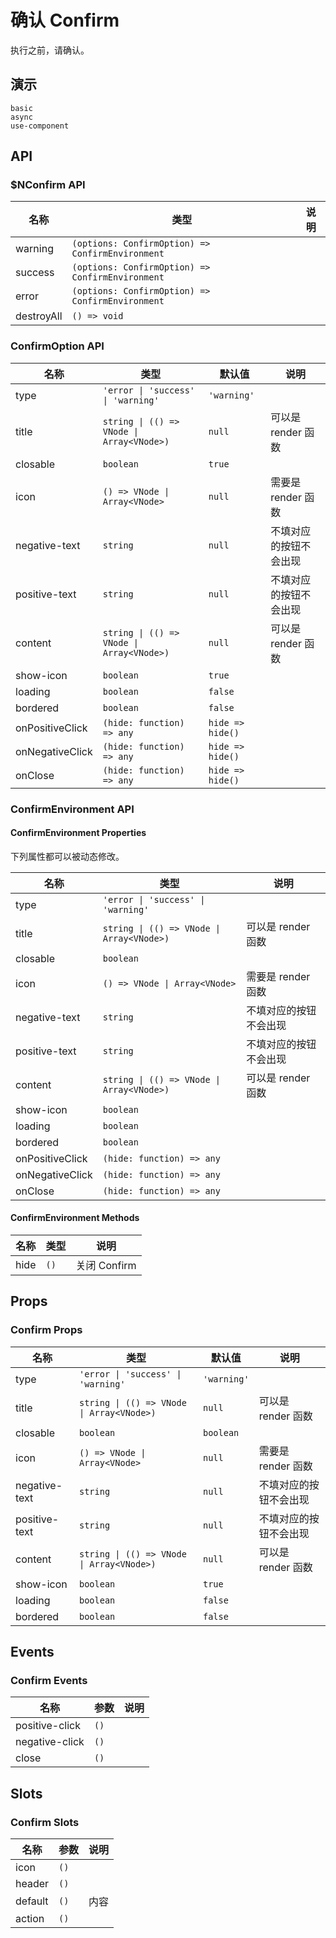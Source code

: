 # 确认 Confirm
执行之前，请确认。

## 演示
```demo
basic
async
use-component
```
## API
### $NConfirm API
|名称|类型|说明|
|-|-|-|
|warning|`(options: ConfirmOption) => ConfirmEnvironment`||
|success|`(options: ConfirmOption) => ConfirmEnvironment`||
|error|`(options: ConfirmOption) => ConfirmEnvironment`||
|destroyAll|`() => void`||

### ConfirmOption API
|名称|类型|默认值|说明|
|-|-|-|-|
|type|`'error \| 'success' \| 'warning'`|`'warning'`||
|title|`string \| (() => VNode \| Array<VNode>)`|`null`|可以是 render 函数|
|closable|`boolean`|`true`||
|icon|`() => VNode \| Array<VNode>`|`null`|需要是 render 函数|
|negative-text|`string`|`null`|不填对应的按钮不会出现|
|positive-text|`string`|`null`|不填对应的按钮不会出现|
|content|`string \| (() => VNode \| Array<VNode>)`|`null`|可以是 render 函数|
|show-icon|`boolean`|`true`||
|loading|`boolean`|`false`||
|bordered|`boolean`|`false`||
|onPositiveClick|`(hide: function) => any`|`hide => hide()`||
|onNegativeClick|`(hide: function) => any`|`hide => hide()`|
|onClose|`(hide: function) => any`|`hide => hide()`||

### ConfirmEnvironment API
#### ConfirmEnvironment Properties
下列属性都可以被动态修改。

|名称|类型|说明|
|-|-|-|
|type|`'error \| 'success' \| 'warning'`||
|title|`string \| (() => VNode \| Array<VNode>)`|可以是 render 函数|
|closable|`boolean`||
|icon|`() => VNode \| Array<VNode>`|需要是 render 函数|
|negative-text|`string`|不填对应的按钮不会出现|
|positive-text|`string`|不填对应的按钮不会出现|
|content|`string \| (() => VNode \| Array<VNode>)`|可以是 render 函数|
|show-icon|`boolean`||
|loading|`boolean`||
|bordered|`boolean`||
|onPositiveClick|`(hide: function) => any`||
|onNegativeClick|`(hide: function) => any`||
|onClose|`(hide: function) => any`||

#### ConfirmEnvironment Methods
|名称|类型|说明|
|-|-|-|
|hide|`()`|关闭 Confirm|

## Props
### Confirm Props
|名称|类型|默认值|说明|
|-|-|-|-|
|type|`'error \| 'success' \| 'warning'`|`'warning'`||
|title|`string \| (() => VNode \| Array<VNode>)`|`null`|可以是 render 函数|
|closable|`boolean`|`boolean`||
|icon|`() => VNode \| Array<VNode>`|`null`|需要是 render 函数|
|negative-text|`string`|`null`|不填对应的按钮不会出现|
|positive-text|`string`|`null`|不填对应的按钮不会出现|
|content|`string \| (() => VNode \| Array<VNode>)`|`null`|可以是 render 函数|
|show-icon|`boolean`|`true`||
|loading|`boolean`|`false`||
|bordered|`boolean`|`false`||

## Events
### Confirm Events
|名称|参数|说明|
|-|-|-|
|positive-click|`()`||
|negative-click|`()`||
|close|`()`||

## Slots
### Confirm Slots
|名称|参数|说明|
|-|-|-|
|icon|`()`||
|header|`()`||
|default|`()`|内容|
|action|`()`||

